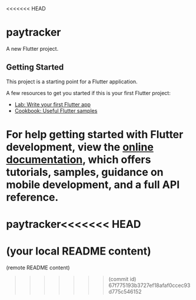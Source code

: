 <<<<<<< HEAD
# paytracker

A new Flutter project.

## Getting Started

This project is a starting point for a Flutter application.

A few resources to get you started if this is your first Flutter project:

- [Lab: Write your first Flutter app](https://docs.flutter.dev/get-started/codelab)
- [Cookbook: Useful Flutter samples](https://docs.flutter.dev/cookbook)

For help getting started with Flutter development, view the
[online documentation](https://docs.flutter.dev/), which offers tutorials,
samples, guidance on mobile development, and a full API reference.
=======
# paytracker<<<<<<< HEAD
(your local README content)
=======
(remote README content)
>>>>>>> (commit id)
>>>>>>> 67f775193b3727ef18afaf0ccec93d775c546152
